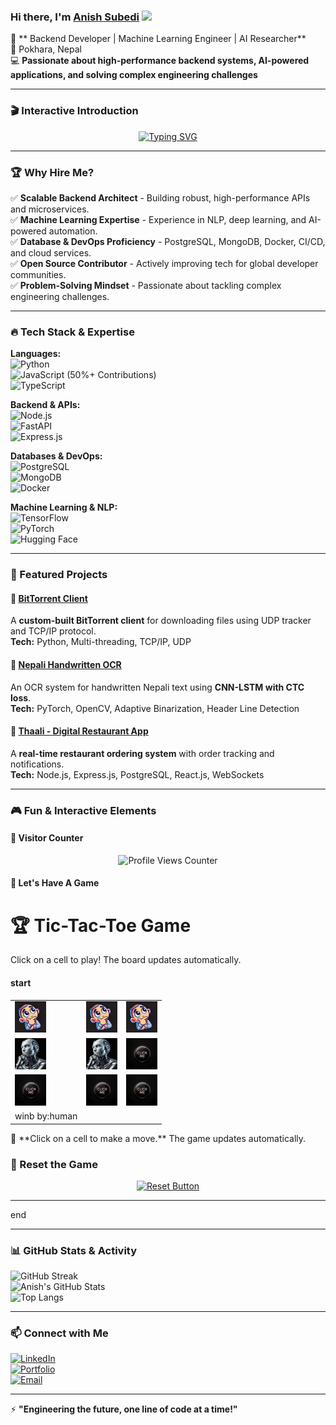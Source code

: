 ### Hi there, I'm [Anish Subedi](https://anishcodeth.github.io/) <img src="https://media.giphy.com/media/hvRJCLFzcasrR4ia7z/giphy.gif" width="28">

🚀 ** Backend Developer | Machine Learning Engineer | AI Researcher**  
📍 Pokhara, Nepal  
💻 **Passionate about high-performance backend systems, AI-powered applications, and solving complex engineering challenges**

---

### 🎬 Interactive Introduction

<p align="center">
  <a href="https://anishcodeth.github.io/animated-intro">
    <img src="https://readme-typing-svg.herokuapp.com?font=Fira+Code&weight=600&size=22&pause=1000&color=36BCF7&center=true&vCenter=true&width=600&lines=Building+Scalable+Systems;ML+Researcher+%7C+AI+Innovator;Backend+%7C+NLP+%7C+Distributed+Systems;Transforming+Ideas+Into+Impactful+Solutions" alt="Typing SVG" />
  </a>
</p>

---

### 🏆 Why Hire Me?

✅ **Scalable Backend Architect** - Building robust, high-performance APIs and microservices.  
✅ **Machine Learning Expertise** - Experience in NLP, deep learning, and AI-powered automation.  
✅ **Database & DevOps Proficiency** - PostgreSQL, MongoDB, Docker, CI/CD, and cloud services.  
✅ **Open Source Contributor** - Actively improving tech for global developer communities.  
✅ **Problem-Solving Mindset** - Passionate about tackling complex engineering challenges.

---

### 🔥 Tech Stack & Expertise

**Languages:**  
![Python](https://img.shields.io/badge/Python-3776AB?style=flat&logo=python&logoColor=white)  
![JavaScript](https://img.shields.io/badge/JavaScript-F7DF1E?style=flat&logo=javascript&logoColor=black) (50%+ Contributions)  
![TypeScript](https://img.shields.io/badge/TypeScript-007ACC?style=flat&logo=typescript&logoColor=white)

**Backend & APIs:**  
![Node.js](https://img.shields.io/badge/Node.js-339933?style=flat&logo=nodedotjs&logoColor=white)  
![FastAPI](https://img.shields.io/badge/FastAPI-009688?style=flat&logo=fastapi&logoColor=white)  
![Express.js](https://img.shields.io/badge/Express.js-000000?style=flat&logo=express&logoColor=white)

**Databases & DevOps:**  
![PostgreSQL](https://img.shields.io/badge/PostgreSQL-316192?style=flat&logo=postgresql&logoColor=white)  
![MongoDB](https://img.shields.io/badge/MongoDB-47A248?style=flat&logo=mongodb&logoColor=white)  
![Docker](https://img.shields.io/badge/Docker-2496ED?style=flat&logo=docker&logoColor=white)

**Machine Learning & NLP:**  
![TensorFlow](https://img.shields.io/badge/TensorFlow-FF6F00?style=flat&logo=tensorflow&logoColor=white)  
![PyTorch](https://img.shields.io/badge/PyTorch-EE4C2C?style=flat&logo=pytorch&logoColor=white)  
![Hugging Face](https://img.shields.io/badge/Hugging%20Face-FFCC00?style=flat&logo=huggingface&logoColor=black)

---

### 🚀 Featured Projects

#### 🔹 [BitTorrent Client](https://github.com/AnishCodeth/torrent-client)

A **custom-built BitTorrent client** for downloading files using UDP tracker and TCP/IP protocol.  
**Tech:** Python, Multi-threading, TCP/IP, UDP

#### 🔹 [Nepali Handwritten OCR](https://github.com/AnishCodeth/OCR_Neplai)

An OCR system for handwritten Nepali text using **CNN-LSTM with CTC loss**.  
**Tech:** PyTorch, OpenCV, Adaptive Binarization, Header Line Detection

#### 🔹 [Thaali - Digital Restaurant App](https://github.com/AnishCodeth/thaali_the-untold)

A **real-time restaurant ordering system** with order tracking and notifications.  
**Tech:** Node.js, Express.js, PostgreSQL, React.js, WebSockets

---

### 🎮 Fun & Interactive Elements

#### 🔢 Visitor Counter

<p align="center">
  <img src="https://komarev.com/ghpvc/?username=AnishCodeth&style=flat-square&color=blue" alt="Profile Views Counter" />
</p>

#### 🧩 Let's Have A Game

# 🏆 Tic-Tac-Toe Game

Click on a cell to play! The board updates automatically.

#### start
<table><tr><td>
    <a href=https://github.com/anishcodeth>
    <img src=https://github.com/AnishCodeth/AnishCodeth/blob/main/human.webp height="50px" width="50px"></a>
    </td><td>
    <a href=https://github.com/anishcodeth>
    <img src=https://github.com/AnishCodeth/AnishCodeth/blob/main/human.webp height="50px" width="50px"></a>
    </td><td>
    <a href=https://github.com/anishcodeth>
    <img src=https://github.com/AnishCodeth/AnishCodeth/blob/main/human.webp height="50px" width="50px"></a>
    </td></tr><tr><td>
    <a href=https://github.com/anishcodeth>
    <img src=https://github.com/AnishCodeth/AnishCodeth/blob/main/robo.webp height="50px" width="50px"></a>
    </td><td>
    <a href=https://github.com/anishcodeth>
    <img src=https://github.com/AnishCodeth/AnishCodeth/blob/main/robo.webp height="50px" width="50px"></a>
    </td><td>
    <a href=https://github.com/AnishCodeth/anishcodeth/issues/new?title=5>
    <img src=https://github.com/AnishCodeth/AnishCodeth/blob/main/click.webp height="50px" width="50px"></a>
    </td></tr><tr><td>
    <a href=https://github.com/AnishCodeth/anishcodeth/issues/new?title=6>
    <img src=https://github.com/AnishCodeth/AnishCodeth/blob/main/click.webp height="50px" width="50px"></a>
    </td><td>
    <a href=https://github.com/AnishCodeth/anishcodeth/issues/new?title=7>
    <img src=https://github.com/AnishCodeth/AnishCodeth/blob/main/click.webp height="50px" width="50px"></a>
    </td><td>
    <a href=https://github.com/AnishCodeth/anishcodeth/issues/new?title=8>
    <img src=https://github.com/AnishCodeth/AnishCodeth/blob/main/click.webp height="50px" width="50px"></a>
    </td></tr><td>winb by:human</td></table>📝 **Click on a cell to make a move.** The game updates automatically.
  
  ### 🔄 Reset the Game
  
  <p align="center">
    <a href="https://github.com/AnishCodeth/anishcodeth/issues/new?title=reset">
      <img src="https://img.shields.io/badge/Reset%20Game-FF0000?style=for-the-badge&logo=github&logoColor=white" alt="Reset Button" />
    </a>
  </p>
  
  ---
end

---

### 📊 GitHub Stats & Activity

![GitHub Streak](https://github-readme-streak-stats.herokuapp.com/?user=AnishCodeth&theme=tokyonight&hide_border=true)  
![Anish's GitHub Stats](https://github-readme-stats.vercel.app/api?username=AnishCodeth&show_icons=true&theme=tokyonight&hide_border=true)  
![Top Langs](https://github-readme-stats.vercel.app/api/top-langs/?username=AnishCodeth&layout=compact&theme=tokyonight&hide_border=true)

---

### 📫 Connect with Me

[![LinkedIn](https://img.shields.io/badge/LinkedIn-0077B5?style=flat&logo=linkedin&logoColor=white)](https://linkedin.com/in/anishcodeth/)  
[![Portfolio](https://img.shields.io/badge/Portfolio-000000?style=flat&logo=vercel&logoColor=white)](https://anishcodeth.github.io/)  
[![Email](https://img.shields.io/badge/Email-D14836?style=flat&logo=gmail&logoColor=white)](mailto:anishsubedi11@gmail.com)

---

⚡ **"Engineering the future, one line of code at a time!"**
